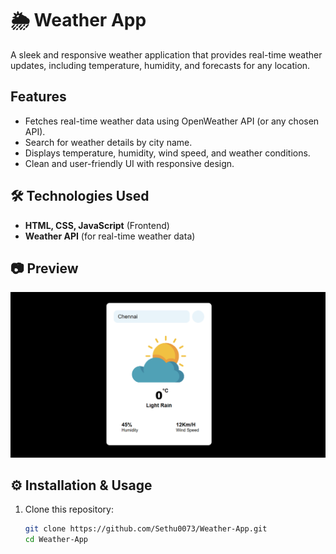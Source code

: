 # 🌦️ Weather App  

A sleek and responsive weather application that provides real-time weather updates, including temperature, humidity, and forecasts for any location.  

##  Features  
- Fetches real-time weather data using OpenWeather API (or any chosen API).  
- Search for weather details by city name.  
- Displays temperature, humidity, wind speed, and weather conditions.  
- Clean and user-friendly UI with responsive design.  

## 🛠️ Technologies Used  
- **HTML, CSS, JavaScript** (Frontend)  
- **Weather API** (for real-time weather data)  

## 📷 Preview  
![Weather App Preview](https://github.com/Sethu0073/Weather-App/blob/main/overview.png?raw=true)

## ⚙️ Installation & Usage  
1. Clone this repository:  
   ```sh
   git clone https://github.com/Sethu0073/Weather-App.git
   cd Weather-App
